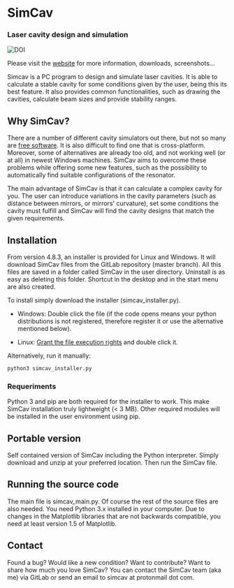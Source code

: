 # SimCav
### Laser cavity design and simulation

![DOI](https://zenodo.org/badge/DOI/10.5281/zenodo.594565.svg) 

Please visit the [website](https://simcav.gitlab.io/) for more information, downloads, screenshots... 

Simcav is a PC program to design and simulate laser cavities. 
It is able to calculate a stable cavity for some conditions given by the user, being this its best feature. 
It also provides common functionalities, such as drawing the cavities, calculate beam sizes and provide stability ranges.


## Why SimCav?
There are a number of different cavity simulators out there, but not so many are [free software](https://www.gnu.org/philosophy/free-sw.en.html). 
It is also difficult to find one that is cross-platform. Moreover, some of alternatives are already too old, and not working well (or at all) in newest Windows machines. 
SimCav aims to overcome these problems while offering some new features, such as the possibility to automatically find suitable configurations of the resonator.  

The main advantage of SimCav is that it can calculate a complex cavity for you. 
The user can introduce variations in the cavity parameters (such as distance between mirrors, or mirrors' curvature), 
set some conditions the cavity must fulfill and SimCav will find the cavity designs that match the given requirements.


## Installation
From version 4.8.3, an installer is provided for Linux and Windows. It will download SimCav files from the GitLab repository (master branch). All this files are saved in a folder called SimCav in the user directory. Uninstall is as easy as deleting this folder. Shortcut in the desktop and in the start menu are also created.

To install simply download the installer (simcav_installer.py).

- Windows: Double click the file 
(if the code opens means your python distributions is not registered, therefore register it or use the alternative mentioned below).

- Linux: [Grant the file execution rights](https://askubuntu.com/questions/35478/how-do-i-mark-a-file-as-executable-via-a-gui) and double click it.

Alternatively, run it manually:
```python
python3 simcav_installer.py
```

### Requeriments
Python 3 and pip are both required for the installer to work. This make SimCav installation truly lightweight (< 3 MB). Other required modules will be installed in the user environment using pip.



## Portable version

Self contained version of SimCav including the Python interpreter. Simply download and unzip at your preferred location. Then run the SimCav file.


## Running the source code
The main file is simcav_main.py. Of course the rest of the source files are also needed. 
You need Python 3.x installed in your computer. 
Due to changes in the Matplotlib libraries that are not backwards compatible, you need at least version 1.5 of Matplotlib. 


## Contact
Found a bug? Would like a new condition? Want to contribute? Want to share how much you love SimCav?
You can contact the SimCav team (aka me) via GitLab or send an email to simcav at protonmail dot com.
